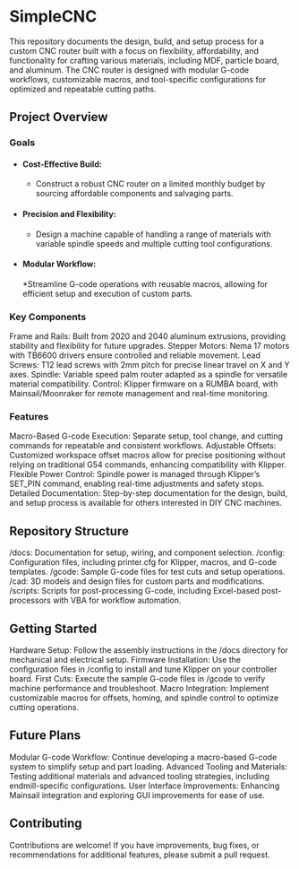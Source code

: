 # SimpleCNC #
This repository documents the design, build, and setup process for a custom CNC router built with a focus on flexibility, affordability, and functionality for crafting various materials, including MDF, particle board, and aluminum. The CNC router is designed with modular G-code workflows, customizable macros, and tool-specific configurations for optimized and repeatable cutting paths.

## Project Overview ##

### Goals ###
* #### Cost-Effective Build:
  * Construct a robust CNC router on a limited monthly budget by sourcing affordable components and salvaging parts.

* #### Precision and Flexibility:
  * Design a machine capable of handling a range of materials with variable spindle speeds and multiple cutting tool configurations.

* #### Modular Workflow:
  *Streamline G-code operations with reusable macros, allowing for efficient setup and execution of custom parts.

### Key Components ###
Frame and Rails: Built from 2020 and 2040 aluminum extrusions, providing stability and flexibility for future upgrades.
Stepper Motors: Nema 17 motors with TB6600 drivers ensure controlled and reliable movement.
Lead Screws: T12 lead screws with 2mm pitch for precise linear travel on X and Y axes.
Spindle: Variable speed palm router adapted as a spindle for versatile material compatibility.
Control: Klipper firmware on a RUMBA board, with Mainsail/Moonraker for remote management and real-time monitoring.

### Features ###
Macro-Based G-code Execution: Separate setup, tool change, and cutting commands for repeatable and consistent workflows.
Adjustable Offsets: Customized workspace offset macros allow for precise positioning without relying on traditional G54 commands, enhancing compatibility with Klipper.
Flexible Power Control: Spindle power is managed through Klipper’s SET_PIN command, enabling real-time adjustments and safety stops.
Detailed Documentation: Step-by-step documentation for the design, build, and setup process is available for others interested in DIY CNC machines.

## Repository Structure ##
/docs: Documentation for setup, wiring, and component selection.
/config: Configuration files, including printer.cfg for Klipper, macros, and G-code templates.
/gcode: Sample G-code files for test cuts and setup operations.
/cad: 3D models and design files for custom parts and modifications.
/scripts: Scripts for post-processing G-code, including Excel-based post-processors with VBA for workflow automation.

## Getting Started ##
Hardware Setup: Follow the assembly instructions in the /docs directory for mechanical and electrical setup.
Firmware Installation: Use the configuration files in /config to install and tune Klipper on your controller board.
First Cuts: Execute the sample G-code files in /gcode to verify machine performance and troubleshoot.
Macro Integration: Implement customizable macros for offsets, homing, and spindle control to optimize cutting operations.

## Future Plans ##
Modular G-code Workflow: Continue developing a macro-based G-code system to simplify setup and part loading.
Advanced Tooling and Materials: Testing additional materials and advanced tooling strategies, including endmill-specific configurations.
User Interface Improvements: Enhancing Mainsail integration and exploring GUI improvements for ease of use.

## Contributing ##
Contributions are welcome! If you have improvements, bug fixes, or recommendations for additional features, please submit a pull request.
